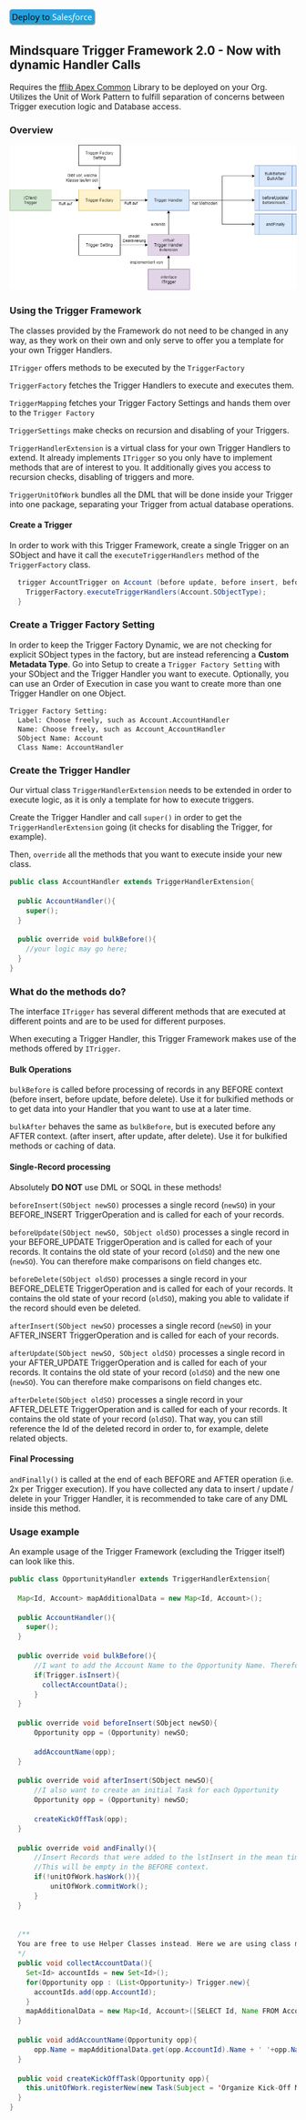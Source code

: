 <a href="https://githubsfdeploy.herokuapp.com">
  <img alt="Deploy to Salesforce"
       src="https://github.com/dschibster/ms-triggerframework/blob/master/resources/deploy.png">
</a>

## Mindsquare Trigger Framework 2.0 - Now with dynamic Handler Calls ##

Requires the <a href="https://github.com/apex-enterprise-patterns/fflib-apex-common">fflib Apex Common</a> Library to be deployed on your Org.
Utilizes the Unit of Work Pattern to fulfill separation of concerns between Trigger execution logic and Database access.

### Overview ### 

<img src="https://github.com/dschibster/ms-triggerframework/blob/master/resources/framework.png">

### Using the Trigger Framework ###
The classes provided by the Framework do not need to be changed in any way, as they work on their own and only serve to offer you a template for your own Trigger Handlers.

`ITrigger` offers methods to be executed by the `TriggerFactory`

`TriggerFactory` fetches the Trigger Handlers to execute and executes them.

`TriggerMapping` fetches your Trigger Factory Settings and hands them over to the `Trigger Factory`

`TriggerSettings` make checks on recursion and disabling of your Triggers.

`TriggerHandlerExtension` is a virtual class for your own Trigger Handlers to extend. It already implements `ITrigger` so you only have to implement methods that are of interest to you. It additionally gives you access to recursion checks, disabling of triggers and more.

`TriggerUnitOfWork` bundles all the DML that will be done inside your Trigger into one package, separating your Trigger from actual database operations.



#### Create a Trigger ####
In order to work with this Trigger Framework, create a single Trigger on an SObject and have it call the `executeTriggerHandlers` method of the `TriggerFactory` class.
```java
  trigger AccountTrigger on Account (before update, before insert, before delete, after update, after insert, after delete){
    TriggerFactory.executeTriggerHandlers(Account.SObjectType);
  }
```

### Create a Trigger Factory Setting ###
In order to keep the Trigger Factory Dynamic, we are not checking for explicit SObject types in the factory, but are instead referencing a **Custom Metadata Type**. Go into Setup to create a `Trigger Factory Setting` with your SObject and the Trigger Handler you want to execute. Optionally, you can use an Order of Execution in case you want to create more than one Trigger Handler on one Object.

    Trigger Factory Setting:
      Label: Choose freely, such as Account.AccountHandler
      Name: Choose freely, such as Account_AccountHandler
      SObject Name: Account
      Class Name: AccountHandler

### Create the Trigger Handler ###
Our virtual class `TriggerHandlerExtension` needs to be extended in order to execute logic, as it is only a template for how to execute triggers.

Create the Trigger Handler and call `super()` in order to get the `TriggerHandlerExtension` going (it checks for disabling the Trigger, for example).

Then, `override` all the methods that you want to execute inside your new class.
```java
public class AccountHandler extends TriggerHandlerExtension{
  
  public AccountHandler(){
    super();
  }

  public override void bulkBefore(){
    //your logic may go here;
  }
}
```


### What do the methods do? ###
The interface `ITrigger` has several different methods that are executed at different points and are to be used for different purposes. 

When executing a Trigger Handler, this Trigger Framework makes use of the methods offered by `ITrigger`.

#### Bulk Operations
`bulkBefore` is called before processing of records in any BEFORE context (before insert, before update, before delete). Use it for bulkified methods or to get data into your Handler that you want to use at a later time.

`bulkAfter` behaves the same as `bulkBefore`, but is executed before any AFTER context. (after insert, after update, after delete). Use it for bulkified methods or caching of data.

#### Single-Record processing
Absolutely **DO NOT** use DML or SOQL in these methods!


`beforeInsert(SObject newSO)` processes a single record (`newSO`) in your BEFORE_INSERT TriggerOperation and is called for each of your records. 

`beforeUpdate(SObject newSO, SObject oldSO)` processes a single record in your BEFORE_UPDATE TriggerOperation and is called for each of your records. It contains the old state of your record (`oldSO`) and the new one (`newSO`). You can therefore make comparisons on field changes etc.

`beforeDelete(SObject oldSO)` processes a single record in your BEFORE_DELETE TriggerOperation and is called for each of your records. It contains the old state of your record (`oldSO`), making you able to validate if the record should even be deleted.

`afterInsert(SObject newSO)` processes a single record (`newSO`) in your AFTER_INSERT TriggerOperation and is called for each of your records. 

`afterUpdate(SObject newSO, SObject oldSO)` processes a single record in your AFTER_UPDATE TriggerOperation and is called for each of your records. It contains the old state of your record (`oldSO`) and the new one (`newSO`). You can therefore make comparisons on field changes etc.

`afterDelete(SObject oldSO)` processes a single record in your AFTER_DELETE TriggerOperation and is called for each of your records. It contains the old state of your record (`oldSO`). That way, you can still reference the Id of the deleted record in order to, for example, delete related objects.

#### Final Processing

`andFinally()` is called at the end of each BEFORE and AFTER operation (i.e. 2x per Trigger execution). If you have collected any data to insert / update / delete in your Trigger Handler, it is recommended to take care of any DML inside this method.


### Usage example
An example usage of the Trigger Framework (excluding the Trigger itself) can look like this.

```java
public class OpportunityHandler extends TriggerHandlerExtension{

  Map<Id, Account> mapAdditionalData = new Map<Id, Account>();

  public AccountHandler(){
    super();
  }

  public override void bulkBefore(){
      //I want to add the Account Name to the Opportunity Name. Therefore I need to get the Account Name from somwewhere.
      if(Trigger.isInsert){
        collectAccountData();
      }
  }

  public override void beforeInsert(SObject newSO){
      Opportunity opp = (Opportunity) newSO;

      addAccountName(opp);
  }

  public override void afterInsert(SObject newSO){
      //I also want to create an initial Task for each Opportunity
      Opportunity opp = (Opportunity) newSO;

      createKickOffTask(opp);
  }

  public override void andFinally(){
      //Insert Records that were added to the lstInsert in the mean time.
      //This will be empty in the BEFORE context.
      if(!unitOfWork.hasWork()){
          unitOfWork.commitWork();
      }
  }


  /**
  You are free to use Helper Classes instead. Here we are using class methods.
  */
  public void collectAccountData(){
    Set<Id> accountIds = new Set<Id>();
    for(Opportunity opp : (List<Opportunity>) Trigger.new){
      accountIds.add(opp.AccountId);
    }
    mapAdditionalData = new Map<Id, Account>([SELECT Id, Name FROM Account WHERE Id IN :accountIds]);
  }

  public void addAccountName(Opportunity opp){
      opp.Name = mapAdditionalData.get(opp.AccountId).Name + ' '+opp.Name;
  }

  public void createKickOffTask(Opportunity opp){
    this.unitOfWork.registerNew(new Task(Subject = 'Organize Kick-Off Meeting', WhatId = opp.Id, OwnerId = opp.OwnerId, ActivityDate = Date.today().addDays(1), Status = 'Open'));
  }
}
```

